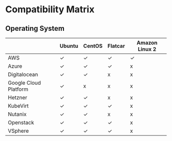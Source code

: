# Compatibility Matrix

## Operating System

|   | Ubuntu | CentOS | Flatcar | Amazon Linux 2 |
|---|---|---|---|---|
| AWS | ✓ | ✓ | ✓ | ✓ |
| Azure | ✓ | ✓ | ✓ | x |
| Digitalocean  | ✓ | ✓ | x | x |
| Google Cloud Platform | ✓ | x | x | x |
| Hetzner | ✓ | ✓ | x | x |
| KubeVirt | ✓ | ✓ | ✓ | x |
| Nutanix | ✓ | ✓ | x | x |
| Openstack | ✓ | ✓ | ✓ | x |
| VSphere | ✓ | ✓ | ✓ | x |
